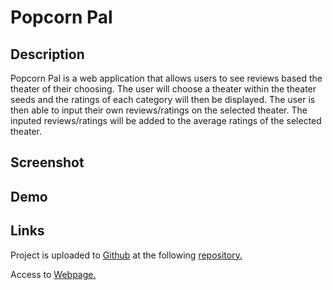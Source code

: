 # Popcorn Pal

## Description

Popcorn Pal is a web application that allows users to see reviews based the theater of their choosing. The user will choose a theater within the theater seeds and the ratings of each category will then be displayed. The user is then able to input their own reviews/ratings on the selected theater. The inputed reviews/ratings will be added to the average ratings of the selected theater. 

## Screenshot

## Demo

## Links

Project is uploaded to [Github](https://github.com/) at the following [repository.](https://github.com/GSiggins/bcs-2-app)

Access to [Webpage.]()

